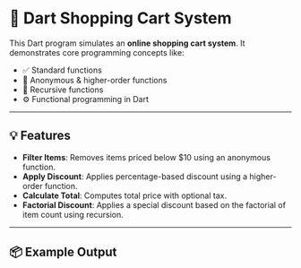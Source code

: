 # 🛒 Dart Shopping Cart System

This Dart program simulates an **online shopping cart system**. It demonstrates core programming concepts like:

- ✅ Standard functions
- 🔁 Anonymous & higher-order functions
- 🧠 Recursive functions
- ⚙️ Functional programming in Dart

---

## 💡 Features

- **Filter Items**: Removes items priced below \$10 using an anonymous function.
- **Apply Discount**: Applies percentage-based discount using a higher-order function.
- **Calculate Total**: Computes total price with optional tax.
- **Factorial Discount**: Applies a special discount based on the factorial of item count using recursion.

---

## 📦 Example Output

